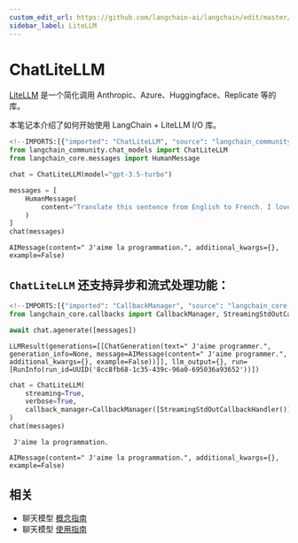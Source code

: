 ```yaml
---
custom_edit_url: https://github.com/langchain-ai/langchain/edit/master/docs/docs/integrations/chat/litellm.ipynb
sidebar_label: LiteLLM
---
```

# ChatLiteLLM

[LiteLLM](https://github.com/BerriAI/litellm) 是一个简化调用 Anthropic、Azure、Huggingface、Replicate 等的库。

本笔记本介绍了如何开始使用 LangChain + LiteLLM I/O 库。


```python
<!--IMPORTS:[{"imported": "ChatLiteLLM", "source": "langchain_community.chat_models", "docs": "https://python.langchain.com/api_reference/community/chat_models/langchain_community.chat_models.litellm.ChatLiteLLM.html", "title": "ChatLiteLLM"}, {"imported": "HumanMessage", "source": "langchain_core.messages", "docs": "https://python.langchain.com/api_reference/core/messages/langchain_core.messages.human.HumanMessage.html", "title": "ChatLiteLLM"}]-->
from langchain_community.chat_models import ChatLiteLLM
from langchain_core.messages import HumanMessage
```


```python
chat = ChatLiteLLM(model="gpt-3.5-turbo")
```


```python
messages = [
    HumanMessage(
        content="Translate this sentence from English to French. I love programming."
    )
]
chat(messages)
```



```output
AIMessage(content=" J'aime la programmation.", additional_kwargs={}, example=False)
```


## `ChatLiteLLM` 还支持异步和流式处理功能：


```python
<!--IMPORTS:[{"imported": "CallbackManager", "source": "langchain_core.callbacks", "docs": "https://python.langchain.com/api_reference/core/callbacks/langchain_core.callbacks.manager.CallbackManager.html", "title": "ChatLiteLLM"}, {"imported": "StreamingStdOutCallbackHandler", "source": "langchain_core.callbacks", "docs": "https://python.langchain.com/api_reference/core/callbacks/langchain_core.callbacks.streaming_stdout.StreamingStdOutCallbackHandler.html", "title": "ChatLiteLLM"}]-->
from langchain_core.callbacks import CallbackManager, StreamingStdOutCallbackHandler
```


```python
await chat.agenerate([messages])
```



```output
LLMResult(generations=[[ChatGeneration(text=" J'aime programmer.", generation_info=None, message=AIMessage(content=" J'aime programmer.", additional_kwargs={}, example=False))]], llm_output={}, run=[RunInfo(run_id=UUID('8cc8fb68-1c35-439c-96a0-695036a93652'))])
```



```python
chat = ChatLiteLLM(
    streaming=True,
    verbose=True,
    callback_manager=CallbackManager([StreamingStdOutCallbackHandler()]),
)
chat(messages)
```
```output
 J'aime la programmation.
```


```output
AIMessage(content=" J'aime la programmation.", additional_kwargs={}, example=False)
```



## 相关

- 聊天模型 [概念指南](/docs/concepts/#chat-models)
- 聊天模型 [使用指南](/docs/how_to/#chat-models)

